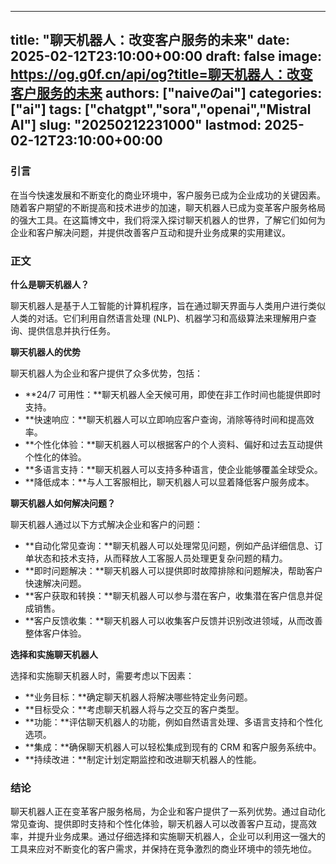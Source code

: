 
---
title: "聊天机器人：改变客户服务的未来"
date: 2025-02-12T23:10:00+00:00
draft: false
image: https://og.g0f.cn/api/og?title=聊天机器人：改变客户服务的未来
authors: ["naiveのai"]
categories: ["ai"]
tags: ["chatgpt","sora","openai","Mistral AI"]
slug: "20250212231000"
lastmod: 2025-02-12T23:10:00+00:00
---
### 引言

在当今快速发展和不断变化的商业环境中，客户服务已成为企业成功的关键因素。随着客户期望的不断提高和技术进步的加速，聊天机器人已成为变革客户服务格局的强大工具。在这篇博文中，我们将深入探讨聊天机器人的世界，了解它们如何为企业和客户解决问题，并提供改善客户互动和提升业务成果的实用建议。

### 正文

**什么是聊天机器人？**

聊天机器人是基于人工智能的计算机程序，旨在通过聊天界面与人类用户进行类似人类的对话。它们利用自然语言处理 (NLP)、机器学习和高级算法来理解用户查询、提供信息并执行任务。

**聊天机器人的优势**

聊天机器人为企业和客户提供了众多优势，包括：

- **24/7 可用性：**聊天机器人全天候可用，即使在非工作时间也能提供即时支持。
- **快速响应：**聊天机器人可以立即响应客户查询，消除等待时间和提高效率。
- **个性化体验：**聊天机器人可以根据客户的个人资料、偏好和过去互动提供个性化的体验。
- **多语言支持：**聊天机器人可以支持多种语言，使企业能够覆盖全球受众。
- **降低成本：**与人工客服相比，聊天机器人可以显着降低客户服务成本。

**聊天机器人如何解决问题？**

聊天机器人通过以下方式解决企业和客户的问题：

- **自动化常见查询：**聊天机器人可以处理常见问题，例如产品详细信息、订单状态和技术支持，从而释放人工客服人员处理更复杂问题的精力。
- **即时问题解决：**聊天机器人可以提供即时故障排除和问题解决，帮助客户快速解决问题。
- **客户获取和转换：**聊天机器人可以参与潜在客户，收集潜在客户信息并促成销售。
- **客户反馈收集：**聊天机器人可以收集客户反馈并识别改进领域，从而改善整体客户体验。

**选择和实施聊天机器人**

选择和实施聊天机器人时，需要考虑以下因素：

- **业务目标：**确定聊天机器人将解决哪些特定业务问题。
- **目标受众：**考虑聊天机器人将与之交互的客户类型。
- **功能：**评估聊天机器人的功能，例如自然语言处理、多语言支持和个性化选项。
- **集成：**确保聊天机器人可以轻松集成到现有的 CRM 和客户服务系统中。
- **持续改进：**制定计划定期监控和改进聊天机器人的性能。

### 结论

聊天机器人正在变革客户服务格局，为企业和客户提供了一系列优势。通过自动化常见查询、提供即时支持和个性化体验，聊天机器人可以改善客户互动，提高效率，并提升业务成果。通过仔细选择和实施聊天机器人，企业可以利用这一强大的工具来应对不断变化的客户需求，并保持在竞争激烈的商业环境中的领先地位。